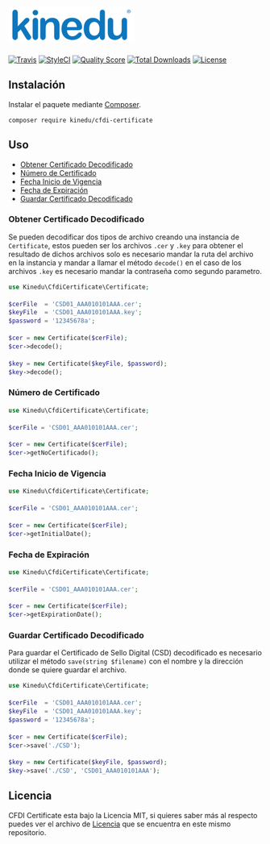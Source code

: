 # ![Kinedu](https://raw.githubusercontent.com/Kinedu/cfdi-certificate/gh-pages/assets/img/logo.png)

[![Travis](https://img.shields.io/travis/Kinedu/cfdi-certificate.svg?style=flat-square)](https://travis-ci.org/Kinedu/cfdi-certificate)
[![StyleCI](https://styleci.io/repos/118187006/shield?branch=master)](https://styleci.io/repos/118187006)
[![Quality Score](https://img.shields.io/scrutinizer/g/Kinedu/cfdi-certificate.svg?style=flat-square)](https://scrutinizer-ci.com/g/Kinedu/cfdi-certificate)
[![Total Downloads](https://poser.pugx.org/kinedu/cfdi-certificate/downloads?format=flat-square)](https://packagist.org/packages/kinedu/cfdi-certificate)
[![License](https://img.shields.io/github/license/kinedu/cfdi-certificate.svg?style=flat-square)](https://packagist.org/packages/kinedu/cfdi-certificate)

## Instalación

Instalar el paquete mediante [Composer](https://getcomposer.org/).

```shell
composer require kinedu/cfdi-certificate
```

## Uso

- [Obtener Certificado Decodificado](#obtener-certificado-decodificado)
- [Número de Certificado](#número-de-certificado)
- [Fecha Inicio de Vigencia](#fecha-inicio-de-vigencia)
- [Fecha de Expiración](#fecha-de-expiración)
- [Guardar Certificado Decodificado](#guardar-certificado-decodificado)

### Obtener Certificado Decodificado

Se pueden decodificar dos tipos de archivo creando una instancia de `Certificate`, estos pueden ser los archivos `.cer` y `.key` para obtener el resultado de dichos archivos solo es necesario mandar la ruta del archivo en la instancia y mandar a llamar el método `decode()` en el caso de los archivos `.key` es necesario mandar la contraseña como segundo parametro.

```php
use Kinedu\CfdiCertificate\Certificate;

$cerFile  = 'CSD01_AAA010101AAA.cer';
$keyFile  = 'CSD01_AAA010101AAA.key';
$password = '12345678a';

$cer = new Certificate($cerFile);
$cer->decode();

$key = new Certificate($keyFile, $password);
$key->decode();
```

### Número de Certificado

```php
use Kinedu\CfdiCertificate\Certificate;

$cerFile = 'CSD01_AAA010101AAA.cer';

$cer = new Certificate($cerFile);
$cer->getNoCertificado();
```

### Fecha Inicio de Vigencia

```php
use Kinedu\CfdiCertificate\Certificate;

$cerFile = 'CSD01_AAA010101AAA.cer';

$cer = new Certificate($cerFile);
$cer->getInitialDate();
```

### Fecha de Expiración

```php
use Kinedu\CfdiCertificate\Certificate;

$cerFile = 'CSD01_AAA010101AAA.cer';

$cer = new Certificate($cerFile);
$cer->getExpirationDate();
```

### Guardar Certificado Decodificado

Para guardar el Certificado de Sello Digital (CSD) decodificado es necesario utilizar el método `save(string $filename)` con el nombre y la dirección donde se quiere guardar el archivo.

```php
use Kinedu\CfdiCertificate\Certificate;

$cerFile  = 'CSD01_AAA010101AAA.cer';
$keyFile  = 'CSD01_AAA010101AAA.key';
$password = '12345678a';

$cer = new Certificate($cerFile);
$cer->save('./CSD');

$key = new Certificate($keyFile, $password);
$key->save('./CSD', 'CSD01_AAA010101AAA');
```

## Licencia

CFDI Certificate esta bajo la Licencia MIT, si quieres saber más al respecto puedes ver el archivo de [Licencia](LICENSE) que se encuentra en este mismo repositorio.
